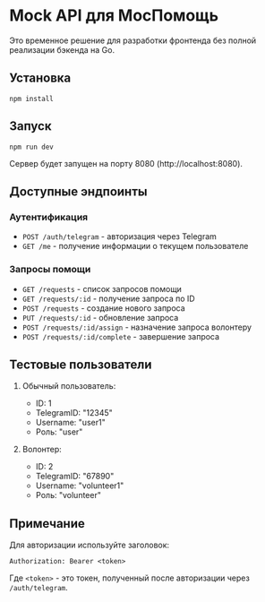 # Mock API для МосПомощь

Это временное решение для разработки фронтенда без полной реализации бэкенда на Go.

## Установка

```
npm install
```

## Запуск

```
npm run dev
```

Сервер будет запущен на порту 8080 (http://localhost:8080).

## Доступные эндпоинты

### Аутентификация

- `POST /auth/telegram` - авторизация через Telegram
- `GET /me` - получение информации о текущем пользователе

### Запросы помощи

- `GET /requests` - список запросов помощи
- `GET /requests/:id` - получение запроса по ID
- `POST /requests` - создание нового запроса
- `PUT /requests/:id` - обновление запроса
- `POST /requests/:id/assign` - назначение запроса волонтеру
- `POST /requests/:id/complete` - завершение запроса

## Тестовые пользователи

1. Обычный пользователь:
   - ID: 1
   - TelegramID: "12345"
   - Username: "user1"
   - Роль: "user"

2. Волонтер:
   - ID: 2
   - TelegramID: "67890" 
   - Username: "volunteer1"
   - Роль: "volunteer"

## Примечание

Для авторизации используйте заголовок:
```
Authorization: Bearer <token>
```

Где `<token>` - это токен, полученный после авторизации через `/auth/telegram`. 